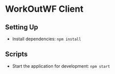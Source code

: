 # WorkOutWF Client

## Setting Up

- Install dependencies: `npm install`

## Scripts

- Start the application for development: `npm start`
